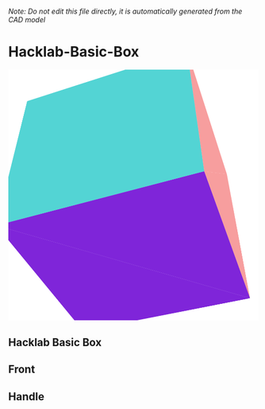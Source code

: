###### Note: Do not edit this file directly, it is automatically generated from the CAD model

# Hacklab-Basic-Box

![](/project.svg)

## Hacklab Basic Box


## Front


## Handle


